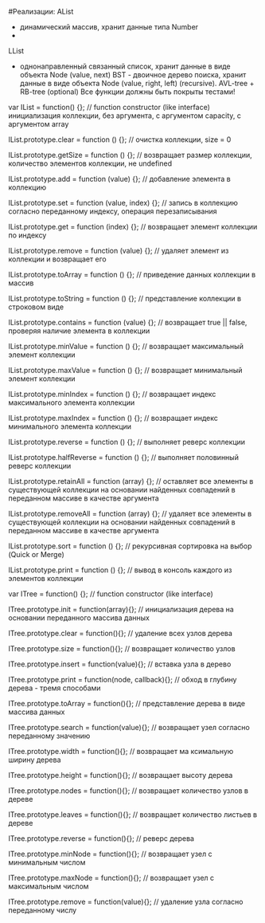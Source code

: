 #Реализации:
AList
- динамический массив, хранит данные типа Number
- 
LList 
- однонаправленный связанный список, хранит данные в виде
объекта Node (value, next)
BST - двоичное дерево поиска, хранит данные в виде объекта Node (value,
right, left) (recursive). AVL-tree + RB-tree (optional)
Все функции должны быть покрыты тестами!

var IList = function() {}; // function constructor (like interface) инициализация
коллекции, без аргумента, с аргументом capacity, с аргументом array

IList.prototype.clear = function () {}; // очистка коллекции, size = 0

IList.prototype.getSize = function () {}; // возвращает размер коллекции,
количество элементов коллекции, не undefined

IList.prototype.add = function (value) {}; // добавление элемента в коллекцию

IList.prototype.set = function (value, index) {}; // запись в коллекцию согласно
переданному индексу, операция перезаписывания

IList.prototype.get = function (index) {}; // возвращает элемент коллекции по
индексу

IList.prototype.remove = function (value) {}; // удаляет элемент из коллекции и
возвращает его

IList.prototype.toArray = function () {}; // приведение данных коллекции в
массив

IList.prototype.toString = function () {}; // представление коллекции в
строковом виде

IList.prototype.contains = function (value) {}; // возвращает true || false,
проверяя наличие элемента в коллекции

IList.prototype.minValue = function () {}; // возвращает максимальный элемент
коллекции

IList.prototype.maxValue = function () {}; // возвращает минимальный элемент
коллекции

IList.prototype.minIndex = function () {}; // возвращает индекс максимального
элемента коллекции

IList.prototype.maxIndex = function () {}; // возвращает индекс минимального
элемента коллекции

IList.prototype.reverse = function () {}; // выполняет реверс коллекции

IList.prototype.halfReverse = function () {}; // выполняет половинный реверс
коллекции

IList.prototype.retainAll = function (array) {}; // оставляет все элементы в
существующей коллекции на основании найденных совпадений в переданном
массиве в качестве аргумента

IList.prototype.removeAll = function (array) {}; // удаляет все элементы в
существующей коллекции на основании найденных совпадений в переданном
массиве в качестве аргумента

IList.prototype.sort = function () {}; // рекурсивная сортировка на выбор (Quick
or Merge)

IList.prototype.print = function () {}; // вывод в консоль каждого из элементов
коллекции

var ITree = function() {}; // function constructor (like interface)

ITree.prototype.init = function(array){}; // инициализация дерева на основании
переданного массива данных

ITree.prototype.clear = function(){}; // удаление всех узлов дерева

ITree.prototype.size = function(){}; // возвращает количество узлов

ITree.prototype.insert = function(value){}; // вставка узла в дерево

ITree.prototype.print = function(node, callback){}; // обход в глубину дерева -
тремя способами

ITree.prototype.toArray = function(){}; // представление дерева в виде массива
данных

ITree.prototype.search = function(value){}; // возвращает узел согласно
переданному значению

ITree.prototype.width = function(){}; // возвращает ма ксимальную ширину
дерева

ITree.prototype.height = function(){}; // возвращает высоту дерева

ITree.prototype.nodes = function(){}; // возвращает количество узлов в дереве

ITree.prototype.leaves = function(){}; // возвращает количество листьев в
дереве

ITree.prototype.reverse = function(){}; // реверс дерева

ITree.prototype.minNode = function(){}; // возвращает узел с минимальным
числом

ITree.prototype.maxNode = function(){}; // возвращает узел с максимальным
числом

ITree.prototype.remove = function(value){}; // удаление узла согласно
переданному числу
